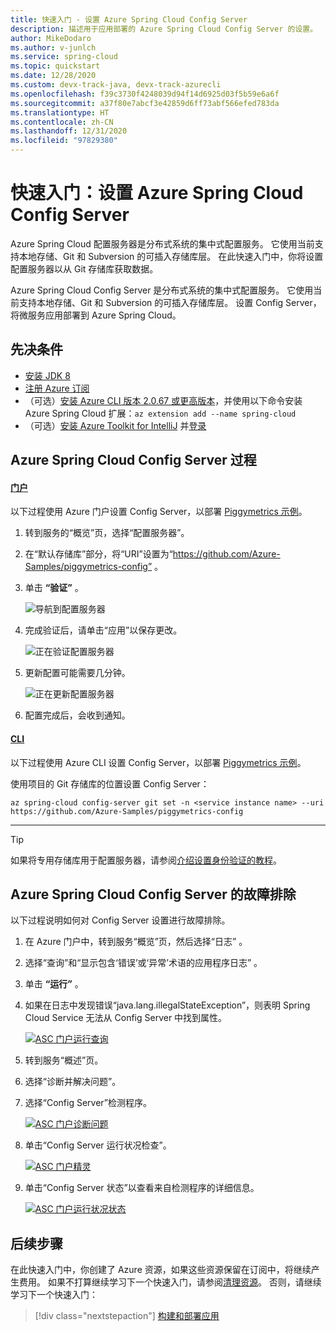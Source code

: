 ```yaml
---
title: 快速入门 - 设置 Azure Spring Cloud Config Server
description: 描述用于应用部署的 Azure Spring Cloud Config Server 的设置。
author: MikeDodaro
ms.author: v-junlch
ms.service: spring-cloud
ms.topic: quickstart
ms.date: 12/28/2020
ms.custom: devx-track-java, devx-track-azurecli
ms.openlocfilehash: f39c3730f4248039d94f14d6925d03f5b59e6a6f
ms.sourcegitcommit: a37f80e7abcf3e42859d6ff73abf566efed783da
ms.translationtype: HT
ms.contentlocale: zh-CN
ms.lasthandoff: 12/31/2020
ms.locfileid: "97829380"
---
```

# <a name="quickstart-set-up-azure-spring-cloud-configuration-server"></a>快速入门：设置 Azure Spring Cloud Config Server

Azure Spring Cloud 配置服务器是分布式系统的集中式配置服务。 它使用当前支持本地存储、Git 和 Subversion 的可插入存储库层。 在此快速入门中，你将设置配置服务器以从 Git 存储库获取数据。

Azure Spring Cloud Config Server 是分布式系统的集中式配置服务。 它使用当前支持本地存储、Git 和 Subversion 的可插入存储库层。  设置 Config Server，将微服务应用部署到 Azure Spring Cloud。

## <a name="prerequisites"></a>先决条件

* [安装 JDK 8](https://docs.microsoft.com/java/azure/jdk/?preserve-view=true&view=azure-java-stable)
* [注册 Azure 订阅](https://www.microsoft.com/china/azure/index.html?fromtype=cn)
* （可选）[安装 Azure CLI 版本 2.0.67 或更高版本](/cli/install-azure-cli?preserve-view=true&view=azure-cli-latest)，并使用以下命令安装 Azure Spring Cloud 扩展：`az extension add --name spring-cloud`
* （可选）[安装 Azure Toolkit for IntelliJ](https://plugins.jetbrains.com/plugin/8053-azure-toolkit-for-intellij/) 并[登录](https://docs.microsoft.com/azure/developer/java/toolkit-for-intellij/create-hello-world-web-app#installation-and-sign-in)

## <a name="azure-spring-cloud-config-server-procedures"></a>Azure Spring Cloud Config Server 过程

#### <a name="portal"></a>[门户](#tab/Azure-portal)

以下过程使用 Azure 门户设置 Config Server，以部署 [Piggymetrics 示例](spring-cloud-quickstart-sample-app-introduction.md)。

1. 转到服务的“概览”页，选择“配置服务器”。 

2. 在“默认存储库”部分，将“URI”设置为“https://github.com/Azure-Samples/piggymetrics-config” 。

3. 单击 **“验证”** 。

    ![导航到配置服务器](./media/spring-cloud-quickstart-launch-app-portal/portal-config.png)

4. 完成验证后，请单击“应用”以保存更改。

    ![正在验证配置服务器](./media/spring-cloud-quickstart-launch-app-portal/validate-complete.png)

5. 更新配置可能需要几分钟。
 
    ![正在更新配置服务器](./media/spring-cloud-quickstart-launch-app-portal/updating-config.png) 

6. 配置完成后，会收到通知。

#### <a name="cli"></a>[CLI](#tab/Azure-CLI)

以下过程使用 Azure CLI 设置 Config Server，以部署 [Piggymetrics 示例](spring-cloud-quickstart-sample-app-introduction.md)。

使用项目的 Git 存储库的位置设置 Config Server：

```azurecli
az spring-cloud config-server git set -n <service instance name> --uri https://github.com/Azure-Samples/piggymetrics-config
```
---

> [!TIP]
> 如果将专用存储库用于配置服务器，请参阅[介绍设置身份验证的教程](/spring-cloud/spring-cloud-tutorial-config-server)。

## <a name="troubleshooting-of-azure-spring-cloud-config-server"></a>Azure Spring Cloud Config Server 的故障排除

以下过程说明如何对 Config Server 设置进行故障排除。

1. 在 Azure 门户中，转到服务“概览”页，然后选择“日志” 。 
1. 选择“查询”和“显示包含‘错误’或‘异常’术语的应用程序日志” 。 
1. 单击 **“运行”** 。 
1. 如果在日志中发现错误“java.lang.illegalStateException”，则表明 Spring Cloud Service 无法从 Config Server 中找到属性。

    [ ![ASC 门户运行查询](./media/spring-cloud-quickstart-setup-config-server/setup-config-server-query.png) ](./media/spring-cloud-quickstart-setup-config-server/setup-config-server-query.png)

1. 转到服务“概述”页。
1. 选择“诊断并解决问题”。 
1. 选择“Config Server”检测程序。

    [ ![ASC 门户诊断问题](./media/spring-cloud-quickstart-setup-config-server/setup-config-server-diagnose.png) ](./media/spring-cloud-quickstart-setup-config-server/setup-config-server-diagnose.png)

3. 单击“Config Server 运行状况检查”。

    [ ![ASC 门户精灵](./media/spring-cloud-quickstart-setup-config-server/setup-config-server-genie.png) ](./media/spring-cloud-quickstart-setup-config-server/setup-config-server-genie.png)

4. 单击“Config Server 状态”以查看来自检测程序的详细信息。

    [ ![ASC 门户运行状况状态](./media/spring-cloud-quickstart-setup-config-server/setup-config-server-health-status.png) ](./media/spring-cloud-quickstart-setup-config-server/setup-config-server-health-status.png)

## <a name="next-steps"></a>后续步骤

在此快速入门中，你创建了 Azure 资源，如果这些资源保留在订阅中，将继续产生费用。 如果不打算继续学习下一个快速入门，请参阅[清理资源](spring-cloud-quickstart-logs-metrics-tracing.md#clean-up-resources)。 否则，请继续学习下一个快速入门：

> [!div class="nextstepaction"]
> [构建和部署应用](spring-cloud-quickstart-deploy-apps.md)

